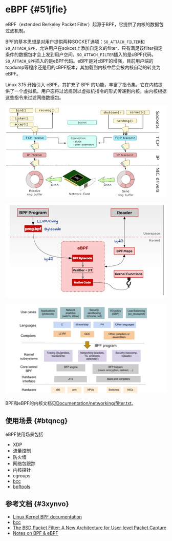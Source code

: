 # eBPF {#51jfie}

eBPF（extended Berkeley Packet Filter）起源于BPF，它提供了内核的数据包过滤机制。

BPF的基本思想是对用户提供两种SOCKET选项：`SO_ATTACH_FILTER`和`SO_ATTACH_BPF`，允许用户在sokcet上添加自定义的filter，只有满足该filter指定条件的数据包才会上发到用户空间。`SO_ATTACH_FILTER`插入的是cBPF代码，`SO_ATTACH_BPF`插入的是eBPF代码。eBPF是对cBPF的增强，目前用户端的tcpdump等程序还是用的cBPF版本，其加载到内核中后会被内核自动的转变为eBPF。

Linux 3.15 开始引入 eBPF。其扩充了 BPF 的功能，丰富了指令集。它在内核提供了一个虚拟机，用户态将过滤规则以虚拟机指令的形式传递到内核，由内核根据这些指令来过滤网络数据包。

![](/assets/network-vnet-linuxnet-ebpf12.png)

![](/assets/network-virtualnet-linuxnet-ebpf1.png)

![](/assets/network-vnet-linuxnet-ebpf11.png)

BPF和eBPF的内核文档见[Documentation/networking/filter.txt](https://www.kernel.org/doc/Documentation/networking/filter.txt)。

## 使用场景 {#btqncg}

eBPF使用场景包括

* XDP
* 流量控制
* 防火墙
* 网络包跟踪
* 内核探针
* cgroups
* [bcc](https://www.bookstack.cn/read/sdn-handbook/$bcc.md)
* [bpftools](https://github.com/cloudflare/bpftools)

## 参考文档 {#3xynvo}

* [Linux Kernel BPF documentation](https://www.kernel.org/doc/Documentation/networking/filter.txt)
* [bcc](https://github.com/iovisor/bcc)
* [The BSD Packet Filter: A New Architecture for User-level Packet Capture](http://step.polymtl.ca/~suchakra/PWL-Jun28-MTL.pdf)
* [Notes on BPF & eBPF](https://jvns.ca/blog/2017/06/28/notes-on-bpf---ebpf/)



